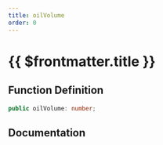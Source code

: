 ```yaml
---
title: oilVolume
order: 0
---
```


# {{ $frontmatter.title }}

## Function Definition

```ts
public oilVolume: number;
```

## Documentation

<!--@include: ./parts/oilVolume.md-->
